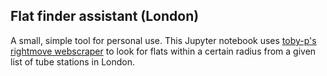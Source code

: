 ## Flat finder assistant (London)

A small, simple tool for personal use. This Jupyter notebook uses [toby-p's rightmove webscraper](https://github.com/toby-p/rightmove_webscraper.py) to look for flats within a certain radius from a given list of tube stations in London.

